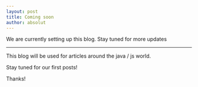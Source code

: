 ```yaml
---
layout: post
title: Coming soon
author: absolut
---
```


We are currently setting up this blog. Stay tuned for more updates

-----

This blog will be used for articles around the java / js world.

Stay tuned for our first posts!

Thanks!
